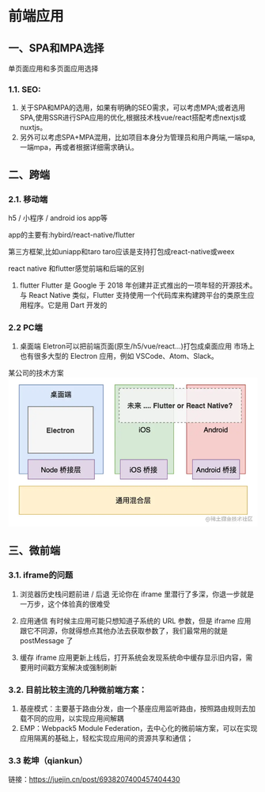 # 前端应用
## 一、SPA和MPA选择
单页面应用和多页面应用选择
### 1.1. SEO:
1. 关于SPA和MPA的选用，如果有明确的SEO需求，可以考虑MPA;或者选用SPA,使用SSR进行SPA应用的优化,根据技术栈vue/react搭配考虑nextjs或nuxtjs。
2. 另外可以考虑SPA+MPA混用，比如项目本身分为管理员和用户两端,一端spa,一端mpa，再或者根据详细需求确认。


## 二、跨端
### 2.1. 移动端
  h5 / 小程序 / android ios app等

  app的主要有:hybird/react-native/flutter

  第三方框架,比如uniapp和taro
  taro应该是支持打包成react-native或weex


  
react native 和flutter感觉前端和后端的区别


1. flutter
Flutter 是 Google 于 2018 年创建并正式推出的一项年轻的开源技术。与 React Native 类似，Flutter 支持使用一个代码库来构建跨平台的类原生应用程序。它是用 Dart 开发的


### 2.2 PC端
1. 桌面端
Eletron可以把前端页面(原生/h5/vue/react...)打包成桌面应用
市场上也有很多大型的 Electron 应用，例如 VSCode、Atom、Slack。


某公司的技术方案
![Alt](./img/jiagou.awebp)


## 三、微前端
### 3.1. iframe的问题
 
1. 浏览器历史栈问题前进 / 后退
无论你在 iframe 里潜行了多深，你退一步就是一万步，这个体验真的很难受
  

2. 应用通信
有时候主应用可能只想知道子系统的 URL 参数，但是 iframe 应用跟它不同源，你就得想点其他办法去获取参数了，我们最常用的就是 postMessage 了
  

3. 缓存
iframe 应用更新上线后，打开系统会发现系统命中缓存显示旧内容，需要用时间戳方案解决或强制刷新

### 3.2. 目前比较主流的几种微前端方案：

1. 基座模式：主要基于路由分发，由一个基座应用监听路由，按照路由规则去加载不同的应用，以实现应用间解耦
2. EMP：Webpack5 Module Federation，去中心化的微前端方案，可以在实现应用隔离的基础上，轻松实现应用间的资源共享和通信；

### 3.3 乾坤（qiankun）
 
链接：https://juejin.cn/post/6938207400457404430
 